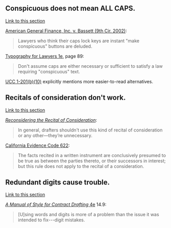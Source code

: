 ## Conspicuous does not mean ALL CAPS.

<a id="conspicuous" href="#conspicuous">Link to this section</a>

[American General Finance, Inc. v. Bassett (9th Cir. 2002)](https://www.courtlistener.com/opinion/777159/in-re-darlene-m-bassett-debtor-american-general-finance-inc-v-darlene/#p18):

> Lawyers who think their caps lock keys are instant "make conspicuous" buttons are deluded.

[Typography for Lawyers 1e](https://typographyforlawyers.com), page 89:

> Don't assume caps are either necessary or sufficient to satisfy a law requiring "conspicuous" text.

[UCC 1-201(b)(10)](https://www.law.cornell.edu/ucc/1/1-201#1-201b10) explicitly mentions more easier-to-read alternatives.

## Recitals of consideration don't work.

<a id="consideration" href="#consideration">Link to this section</a>

[_Reconsidering the Recital of Consideration_](https://www.adamsdrafting.com/wp/wp-content/uploads/2015/12/Reconsidering-the-Recital-of-Consideration.pdf):

> In general, drafters shouldn't use this kind of recital of consideration or any other—they’re unnecessary. 

[California Evidence Code 622](https://leginfo.legislature.ca.gov/faces/codes_displaySection.xhtml?sectionNum=622.&lawCode=EVID):

> The facts recited in a written instrument are conclusively presumed to be true as between the parties thereto, or their successors in interest; but this rule does not apply to the recital of a consideration.

## Redundant digits cause trouble.

<a id="numerals" href="#numerals">Link to this section</a>

[_A Manual of Style for Contract Drafting_ 4e](https://www.americanbar.org/products/inv/book/297140045/) 14.9:

> [U]sing words and digits is more of a problem than the issue it was intended to fix---digit mistakes.

